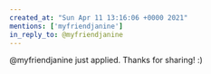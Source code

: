 ```yaml
---
created_at: "Sun Apr 11 13:16:06 +0000 2021"
mentions: ['myfriendjanine']
in_reply_to: @myfriendjanine
---
```


@myfriendjanine just applied. Thanks for sharing! :)
